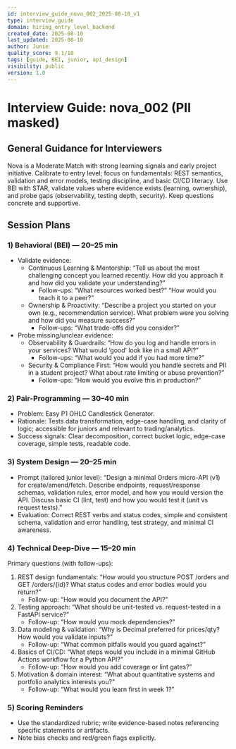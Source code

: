 ```yaml
---
id: interview_guide_nova_002_2025-08-10_v1
type: interview_guide
domain: hiring_entry_level_backend
created_date: 2025-08-10
last_updated: 2025-08-10
author: Junie
quality_score: 9.1/10
tags: [guide, BEI, junior, api_design]
visibility: public
version: 1.0
---
```


# Interview Guide: nova_002 (PII masked)

## General Guidance for Interviewers
Nova is a Moderate Match with strong learning signals and early project initiative. Calibrate to entry level; focus on fundamentals: REST semantics, validation and error models, testing discipline, and basic CI/CD literacy. Use BEI with STAR, validate values where evidence exists (learning, ownership), and probe gaps (observability, testing depth, security). Keep questions concrete and supportive.

## Session Plans

### 1) Behavioral (BEI) — 20–25 min
- Validate evidence:
  - Continuous Learning & Mentorship: “Tell us about the most challenging concept you learned recently. How did you approach it and how did you validate your understanding?”
    - Follow-ups: “What resources worked best?” “How would you teach it to a peer?”
  - Ownership & Proactivity: “Describe a project you started on your own (e.g., recommendation service). What problem were you solving and how did you measure success?”
    - Follow-ups: “What trade-offs did you consider?”
- Probe missing/unclear evidence:
  - Observability & Guardrails: “How do you log and handle errors in your services? What would ‘good’ look like in a small API?”
    - Follow-ups: “What would you add if you had more time?”
  - Security & Compliance First: “How would you handle secrets and PII in a student project? What about rate limiting or abuse prevention?”
    - Follow-ups: “How would you evolve this in production?”

### 2) Pair-Programming — 30–40 min
- Problem: Easy P1 OHLC Candlestick Generator.
- Rationale: Tests data transformation, edge-case handling, and clarity of logic; accessible for juniors and relevant to trading/analytics.
- Success signals: Clear decomposition, correct bucket logic, edge-case coverage, simple tests, readable code.

### 3) System Design — 20–25 min
- Prompt (tailored junior level): “Design a minimal Orders micro-API (v1) for create/amend/fetch. Describe endpoints, request/response schemas, validation rules, error model, and how you would version the API. Discuss basic CI (lint, test) and how you would test it (unit vs request tests).”
- Evaluation: Correct REST verbs and status codes, simple and consistent schema, validation and error handling, test strategy, and minimal CI awareness.

### 4) Technical Deep-Dive — 15–20 min
Primary questions (with follow-ups):
1. REST design fundamentals: “How would you structure POST /orders and GET /orders/{id}? What status codes and error bodies would you return?”
   - Follow-up: “How would you document the API?”
2. Testing approach: “What should be unit-tested vs. request-tested in a FastAPI service?”
   - Follow-up: “How would you mock dependencies?”
3. Data modeling & validation: “Why is Decimal preferred for prices/qty? How would you validate inputs?”
   - Follow-up: “What common pitfalls would you guard against?”
4. Basics of CI/CD: “What steps would you include in a minimal GitHub Actions workflow for a Python API?”
   - Follow-up: “How would you add coverage or lint gates?”
5. Motivation & domain interest: “What about quantitative systems and portfolio analytics interests you?”
   - Follow-up: “What would you learn first in week 1?”

### 5) Scoring Reminders
- Use the standardized rubric; write evidence-based notes referencing specific statements or artifacts.
- Note bias checks and red/green flags explicitly.
